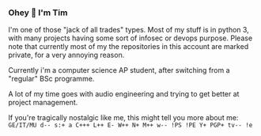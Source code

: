 ### Ohey :wave: I'm Tim

I'm one of those "jack of all trades" types. Most of my stuff is in python 3, with many projects having some sort of infosec or devops purpose.
Please note that currently most of my the repositories in this account are marked private, for a very annoying reason.

Currently i'm a computer science AP student, after switching from a "regular" BSc programme.

A lot of my time goes with audio engineering and trying to get better at project management.

If you're tragically nostalgic like me, this might tell you more about me:  
`GE/IT/MU d-- s:+ a C+++ L++ E- W++ N+ M++ w-- !PS !PE Y+ PGP+ tv-- !e`


<!--
**Veticus/veticus** is a ✨ _special_ ✨ repository because its `README.md` (this file) appears on your GitHub profile.

Here are some ideas to get you started:

- 🔭 I’m currently working on ...
- 🌱 I’m currently learning ...
- 👯 I’m looking to collaborate on ...
- 🤔 I’m looking for help with ...
- 💬 Ask me about ...
- 📫 How to reach me: ...
- 😄 Pronouns: ...
- ⚡ Fun fact: ...
-->
